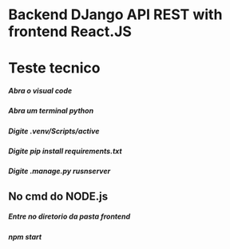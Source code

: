 # Backend DJango API REST with frontend React.JS

<h1>Teste tecnico</h1>

<h5>Abra o visual code </h5>
<h5>Abra um terminal python </h5>
<h5>Digite .venv/Scripts/active </h5>
<h5>Digite pip install requirements.txt </h5>
<h5>Digite .manage.py rusnserver </h5>


<h2> No cmd do NODE.js</h2>

<h5>Entre no diretorio da pasta frontend </h5>
<h5>npm start </h5>

